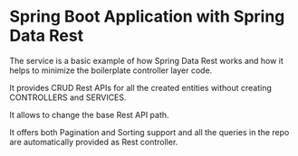 # Spring Boot Application with Spring Data Rest

The service is a basic example of how Spring Data Rest works and how it helps to minimize the boilerplate controller 
layer code.

It provides CRUD Rest APIs for all the created entities without creating CONTROLLERS and SERVICES.

It allows to change the base Rest API path.

It offers both Pagination and Sorting support and all the queries in the repo are automatically provided as Rest 
controller.